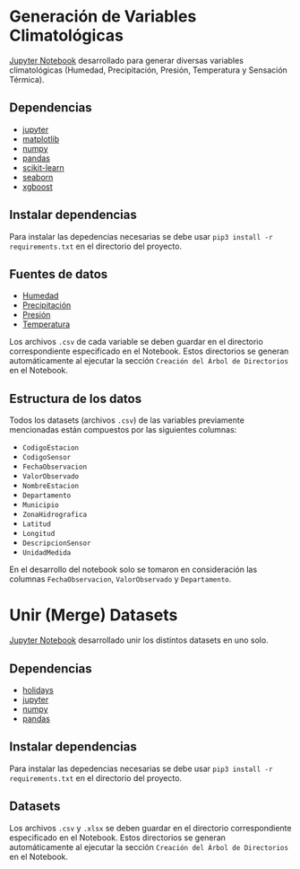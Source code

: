 # Generación de Variables Climatológicas

[Jupyter Notebook](https://github.com/EddAngulo/generate_weather_variables/blob/main/src/generate_weather_variables.ipynb) desarrollado para generar diversas variables climatológicas (Humedad, Precipitación, Presión, Temperatura y Sensación Térmica).

## Dependencias
- [jupyter](https://jupyter.org/)
- [matplotlib](https://matplotlib.org/)
- [numpy](https://numpy.org/)
- [pandas](https://pandas.pydata.org/)
- [scikit-learn](https://scikit-learn.org/stable/)
- [seaborn](https://seaborn.pydata.org/)
- [xgboost](https://xgboost.readthedocs.io/en/stable/)

## Instalar dependencias
Para instalar las depedencias necesarias se debe usar `pip3 install -r requirements.txt` en el directorio del proyecto.

## Fuentes de datos
- [Humedad](https://www.datos.gov.co/Ambiente-y-Desarrollo-Sostenible/Humedad-del-Aire-2-metros/uext-mhny)
- [Precipitación](https://www.datos.gov.co/Ambiente-y-Desarrollo-Sostenible/Precipitaci-n/s54a-sgyg)
- [Presión](https://www.datos.gov.co/Ambiente-y-Desarrollo-Sostenible/Presi-n-Atmosf-rica/62tk-nxj5)
- [Temperatura](https://www.datos.gov.co/Ambiente-y-Desarrollo-Sostenible/Datos-Hidrometeorol-gicos-Crudos-Red-de-Estaciones/sbwg-7ju4)

Los archivos `.csv` de cada variable se deben guardar en el directorio correspondiente especificado en el Notebook. Estos directorios se generan automáticamente al ejecutar la sección `Creación del Árbol de Directorios` en el Notebook.

## Estructura de los datos
Todos los datasets (archivos `.csv`) de las variables previamente mencionadas están compuestos por las siguientes columnas:
- `CodigoEstacion`
- `CodigoSensor`
- `FechaObservacion`
- `ValorObservado`
- `NombreEstacion`
- `Departamento`
- `Municipio`
- `ZonaHidrografica`
- `Latitud`
- `Longitud`
- `DescripcionSensor`
- `UnidadMedida`

En el desarrollo del notebook solo se tomaron en consideración las columnas `FechaObservacion`, `ValorObservado` y `Departamento`.

# Unir (Merge) Datasets

[Jupyter Notebook](https://github.com/EddAngulo/generate_weather_variables/blob/main/src/merge_datasets.ipynb) desarrollado unir los distintos datasets en uno solo.

## Dependencias
- [holidays](https://pypi.org/project/holidays/)
- [jupyter](https://jupyter.org/)
- [numpy](https://numpy.org/)
- [pandas](https://pandas.pydata.org/)

## Instalar dependencias
Para instalar las depedencias necesarias se debe usar `pip3 install -r requirements.txt` en el directorio del proyecto.

## Datasets
Los archivos `.csv` y `.xlsx` se deben guardar en el directorio correspondiente especificado en el Notebook. Estos directorios se generan automáticamente al ejecutar la sección `Creación del Árbol de Directorios` en el Notebook.